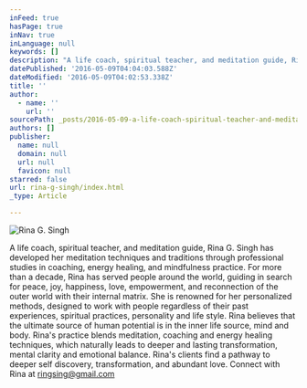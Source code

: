 ```yaml
---
inFeed: true
hasPage: true
inNav: true
inLanguage: null
keywords: []
description: "A life coach, spiritual teacher, and meditation guide, Rina G. Singh has developed her meditation techniques and traditions through professional studies in coaching, energy healing, and mindfulness practice. For more than a decade, Rina has served people around the world, guiding in search for peace, joy, happiness, love, empowerment, and reconnection of the outer world with their internal matrix. She is renowned for her personalized methods, designed to work with people regardless of their past experiences, spiritual practices, personality and life style. Rina believes that the ultimate source of human potential is in the inner life source, mind and body. Rina’s practice blends meditation, coaching and energy healing techniques, which naturally leads to deeper and lasting transformation, mental clarity and emotional balance. Rina's clients find a pathway to deeper self discovery, transformation, and abundant love. Connect with Rina at ringsing@gmail.com"
datePublished: '2016-05-09T04:04:03.588Z'
dateModified: '2016-05-09T04:02:53.338Z'
title: ''
author:
  - name: ''
    url: ''
sourcePath: _posts/2016-05-09-a-life-coach-spiritual-teacher-and-meditation-guide-rina.md
authors: []
publisher:
  name: null
  domain: null
  url: null
  favicon: null
starred: false
url: rina-g-singh/index.html
_type: Article

---
```

![Rina G. Singh](https://s3-us-west-2.amazonaws.com/the-grid-img/p/1bed85bda16c9beb360a0e2fe3516d038fc45867.jpg)

A life coach, spiritual teacher, and meditation guide, Rina G. Singh has developed her meditation techniques and traditions through professional studies in coaching, energy healing, and mindfulness practice. For more than a decade, Rina has served people around the world, guiding in search for peace, joy, happiness, love, empowerment, and reconnection of the outer world with their internal matrix. She is renowned for her personalized methods, designed to work with people regardless of their past experiences, spiritual practices, personality and life style. Rina believes that the ultimate source of human potential is in the inner life source, mind and body. Rina's practice blends meditation, coaching and energy healing techniques, which naturally leads to deeper and lasting transformation, mental clarity and emotional balance. Rina's clients find a pathway to deeper self discovery, transformation, and abundant love. Connect with Rina at ringsing@gmail.com